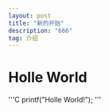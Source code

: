 ```yaml
---
layout: post
title: "新的开始" 
description: "666"
tag: 介绍
---   
```

# Holle World

'''C
printf("Holle World!");
'''